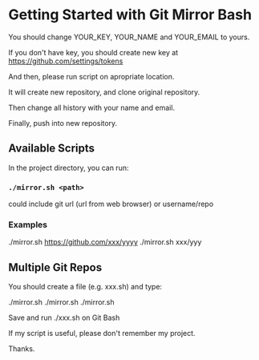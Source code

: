 # Getting Started with Git Mirror Bash

You should change YOUR_KEY, YOUR_NAME and YOUR_EMAIL to yours.

If you don't have key, you should create new key at https://github.com/settings/tokens

And then, please run script on apropriate location.

It will create new repository, and clone original repository.

Then change all history with your name and email.

Finally, push into new repository.

## Available Scripts

In the project directory, you can run:

### `./mirror.sh <path>`
<path> could include git url (url from web browser) or username/repo

### Examples

./mirror.sh https://github.com/xxx/yyyy
./mirror.sh xxx/yyy


## Multiple Git Repos

You should create a file (e.g. xxx.sh) and type:

./mirror.sh <repo1>
./mirror.sh <repo2>
./mirror.sh <repo3>

Save and run ./xxx.sh on Git Bash

If my script is useful, please don't remember <Star> my project.

Thanks.
